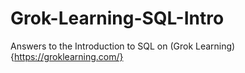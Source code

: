 # Grok-Learning-SQL-Intro
Answers to the Introduction to SQL on (Grok Learning){https://groklearning.com/}
